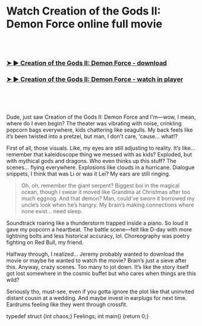 <h1>Watch Creation of the Gods II: Demon Force online full movie</h1>


<br><br>

<h3><a href="https://Yusefs-pasmabarhu1971.github.io/hjpjusfxjn/">➤ ► Creation of the Gods II: Demon Force - download</a></h3> 
<h3><a href="https://Yusefs-pasmabarhu1971.github.io/hjpjusfxjn/">➤ ► Creation of the Gods II: Demon Force - watch in player</a></h3>


<br><br><br>


Dude, just saw Creation of the Gods II: Demon Force and I'm—wow, I mean, where do I even begin? The theater was vibrating with noise, crinkling popcorn bags everywhere, kids chattering like seagulls. My back feels like it’s been twisted into a pretzel, but man, I don't care, ‘cause... what!?

First of all, those visuals. Like, my eyes are still adjusting to reality. It’s like... remember that kaleidoscope thing we messed with as kids? Exploded, but with mythical gods and dragons. Who even thinks up this stuff? The scenes... flying everywhere. Explosions like clouds in a hurricane. Dialogue snippets, I think that was Li or was it Lei? My ears are still ringing.

> Oh, oh, remember the giant serpent? Biggest boi in the magical ocean, though I swear it moved like Grandma at Christmas after too much eggnog. And that demon? Man, could’ve sworn it borrowed my uncle’s look when he’s hangry. My brain’s making connections where none exist... need sleep.

Soundtrack roaring like a thunderstorm trapped inside a piano. So loud it gave my popcorn a heartbeat. The battle scene—felt like D-day with more lightning bolts and less historical accuracy, lol. Choreography was poetry fighting on Red Bull, my friend.

Halfway through, I realized... Jeremy probably wanted to download the movie or maybe he wanted to watch the movie? Brain’s just a sieve after this. Anyway, crazy scenes. Too many to jot down. It’s like the story itself got lost somewhere in the cosmic buffet but who cares when things are this wild?

Seriously tho, must-see, even if you gotta ignore the plot like that uninvited distant cousin at a wedding. And maybe invest in earplugs for next time. Eardrums feeling like they went through crossfit.

typedef struct {int chaos;} Feelings;
int main() {return 0;}

